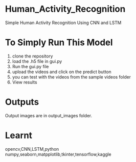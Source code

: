 # Human_Activity_Recognition
Simple Human Activity Recognition Using CNN and LSTM
# To Simply Run This Model
1. clone the repository
2. load the .h5 file in gui.py
3. Run the gui.py file
4. upload the videos and click on the predict button
5. you can test with the videos from the sample videos folder
6. View results
# Outputs
Output images are in output_images folder.
# Learnt
opencv,CNN,LSTM,python numpy,seaborn,matpplotlib,tkinter,tensorflow,kaggle
